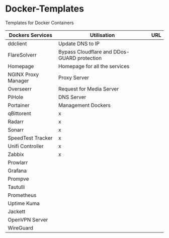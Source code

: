 # Docker-Templates
Templates for Docker Containers

|Dockers Services|Utilisation|URL|
|----------------|-----------|---|
|ddclient|Update DNS to IP||
|FlareSolverr|Bypass Cloudflare and DDos-GUARD protection||
|Homepage|Homepage for all the services||
|NGINX Proxy Manager|Proxy Server||
|Overseerr|Request for Media Server||
|PiHole|DNS Server||
|Portainer|Management Dockers||
|qBittorent|x||
|Radarr|x||
|Sonarr|x||
|SpeedTest Tracker|x||
|Unifi Controller|x||
|Zabbix|x||
|Prowlarr|||
|Grafana|||
|Prompve|||
|Tautulli|||
|Prometheus|||
|Uptime Kuma|||
|Jackett|||
|OpenVPN Server|||
|WireGuard|||
